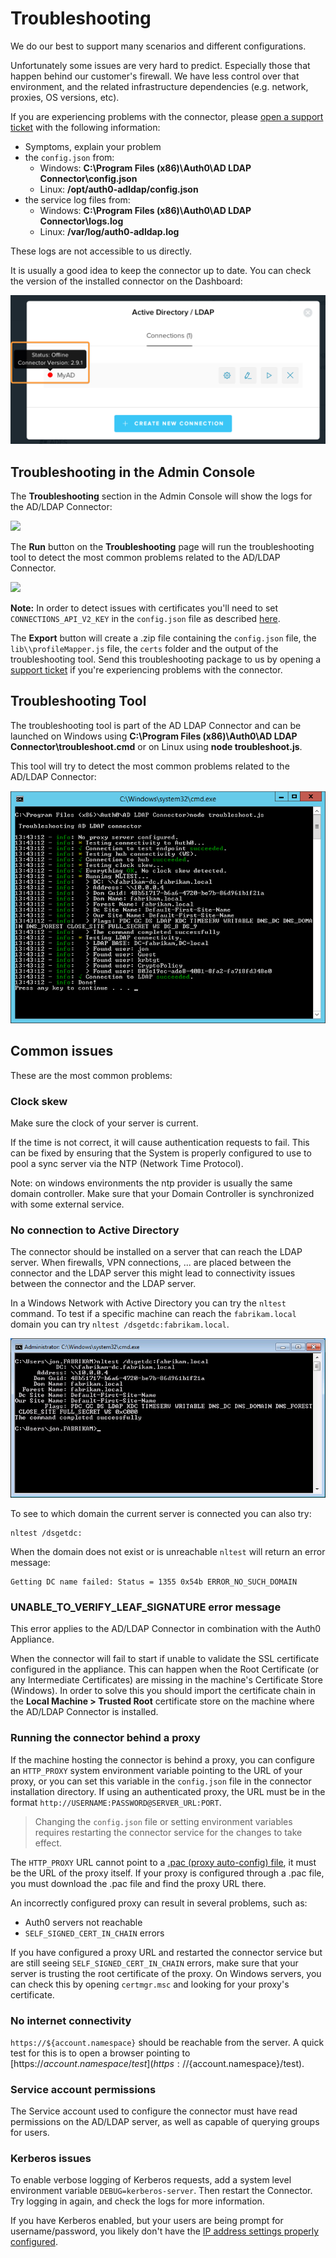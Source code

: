 # Troubleshooting

We do our best to support many scenarios and different configurations.

Unfortunately some issues are very hard to predict. Especially those that happen behind our customer's firewall. We have less control over that environment, and the related infrastructure dependencies (e.g. network, proxies, OS versions, etc).

If you are experiencing problems with the connector, please [open a support ticket](https://support.auth0.com) with the following information:

-  Symptoms, explain your problem
-  the `config.json` from:
    -  Windows: **C:\Program Files (x86)\Auth0\AD LDAP Connector\config.json**
    -  Linux: **/opt/auth0-adldap/config.json**
-  the service log files from:
    -  Windows: **C:\Program Files (x86)\Auth0\AD LDAP Connector\logs.log**
    -  Linux: **/var/log/auth0-adldap.log**

These logs are not accessible to us directly.

It is usually a good idea to keep the connector up to date. You can check the version of the installed connector on the Dashboard:

![](/media/articles/connector/troubleshooting/adldap-connector-version.png)

## Troubleshooting in the Admin Console

The __Troubleshooting__ section in the Admin Console will show the logs for the AD/LDAP Connector:

![](/media/articles/connector/troubleshooting/connector-admin-console-logs.png)

The __Run__ button on the __Troubleshooting__ page will run the troubleshooting tool to detect the most common problems related to the AD/LDAP Connector.

![](/media/articles/connector/troubleshooting/connector-admin-console-troubleshooter.png)

**Note:** In order to detect issues with certificates you'll need to set `CONNECTIONS_API_V2_KEY` in the `config.json` file as described [here](/connector/modify#using-the-configuration-file).

The __Export__ button will create a .zip file containing the `config.json` file, the `lib\\profileMapper.js` file, the `certs` folder and the output of the troubleshooting tool. Send this troubleshooting package to us by opening a [support ticket](https://support.auth0.com) if you're experiencing problems with the connector.

## Troubleshooting Tool

The troubleshooting tool is part of the AD LDAP Connector and can be launched on Windows using **C:\Program Files (x86)\Auth0\AD LDAP Connector\troubleshoot.cmd** or on Linux using **node troubleshoot.js**.

This tool will try to detect the most common problems related to the AD/LDAP Connector:

![](/media/articles/connector/troubleshooting/connector-troubleshooter.png)

## Common issues

These are the most common problems:

### Clock skew

Make sure the clock of your server is current.

If the time is not correct, it will cause authentication requests to fail. This can be fixed by ensuring that the System is properly configured to use to pool a sync server via the NTP (Network Time Protocol).

Note: on windows environments the ntp provider is usually the same domain controller. Make sure that your Domain Controller is synchronized with some external service.

### No connection to Active Directory

The connector should be installed on a server that can reach the LDAP server. When firewalls, VPN connections, ... are placed between the connector and the LDAP server this might lead to connectivity issues between the connector and the LDAP server.

In a Windows Network with Active Directory you can try the `nltest` command. To test if a specific machine can reach the `fabrikam.local` domain you can try `nltest /dsgetdc:fabrikam.local`.

![](/media/articles/connector/troubleshooting/connector-nltest-domain.png)

To see to which domain the current server is connected you can also try:


    nltest /dsgetdc:


When the domain does not exist or is unreachable `nltest` will return an error message:

    Getting DC name failed: Status = 1355 0x54b ERROR_NO_SUCH_DOMAIN

### UNABLE_TO_VERIFY_LEAF_SIGNATURE error message

This error applies to the AD/LDAP Connector in combination with the Auth0 Appliance.

When the connector will fail to start if unable to validate the SSL certificate configured in the appliance. This can happen when the Root Certificate (or any Intermediate Certificates) are missing in the machine's Certificate Store (Windows). In order to solve this you should import the certificate chain in the **Local Machine > Trusted Root** certificate store on the machine where the AD/LDAP Connector is installed.

### Running the connector behind a proxy

If the machine hosting the connector is behind a proxy, you can configure an `HTTP_PROXY` system environment variable pointing to the URL of your proxy, or you can set this variable in the `config.json` file in the connector installation directory.
If using an authenticated proxy, the URL must be in the format `http://USERNAME:PASSWORD@SERVER_URL:PORT`.

> Changing the `config.json` file or setting environment variables requires restarting the connector service for the changes to take effect.

The `HTTP_PROXY` URL cannot point to a [.pac (proxy auto-config) file](https://en.wikipedia.org/wiki/Proxy_auto-config), it must be the URL of the proxy itself.
If your proxy is configured through a .pac file, you must download the .pac file and find the proxy URL there.

An incorrectly configured proxy can result in several problems, such as:

* Auth0 servers not reachable
* `SELF_SIGNED_CERT_IN_CHAIN` errors

If you have configured a proxy URL and restarted the connector service but are still seeing `SELF_SIGNED_CERT_IN_CHAIN` errors, make sure that your server is trusting the root certificate of the proxy.
On Windows servers, you can check this by opening `certmgr.msc` and looking for your proxy's certificate.

### No internet connectivity

`https://${account.namespace}` should be reachable from the server.
A quick test for this is to open a browser pointing to [https://${account.namespace}/test](https://${account.namespace}/test).

### Service account permissions

The Service account used to configure the connector must have read permissions on the AD/LDAP server, as well as capable of querying groups for users.

### Kerberos issues

To enable verbose logging of Kerberos requests, add a system level environment variable `DEBUG=kerberos-server`. Then restart the Connector. Try logging in again, and check the logs for more information.

If you have Kerberos enabled, but your users are being prompt for username/password, you likely don't have the [IP address settings properly configured](/connector/kerberos#configuration).
